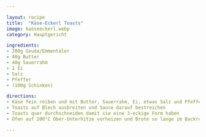 ```yaml
---

layout: recipe
title:  "Käse-Eckerl Toasts"
image: kaeseeckerl.webp
category: Hauptgericht

ingredients:
- 200g Gouda/Emmentaler
- 40g Butter
- 40g Sauerrahm
- 1 Ei
- Salz
- Pfeffer
- (100g Schinken)

directions:
- Käse fein reiben und mit Butter, Sauerrahm, Ei, etwas Salz und Pfeffer vermischen
- Toasts auf Blech ausbreiten und Sauce darauf bestreichen
- Toasts quer durchschneiden damit sie eine 3-eckige Form haben
- Ofen auf 200°C Ober-Unterhitze vorheizen und Brote so lange im Backrohr lassen bis der Käse leicht braun ist

---
```

